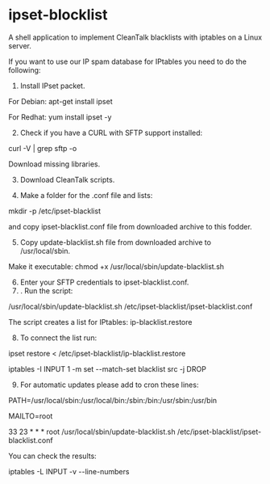 # ipset-blocklist
A shell application to implement CleanTalk blacklists with iptables on a Linux server.

If you want to use our IP spam database for IPtables you need to do the following:

1. Install IPset packet. 

For Debian: apt-get  install ipset

For Redhat: yum install ipset  -y

2. Check if you have a CURL with SFTP support installed:

curl -V | grep sftp -o

Download missing libraries.

3. Download CleanTalk scripts.

4. Make a folder for the .conf file and lists:

mkdir -p /etc/ipset-blacklist

and copy ipset-blacklist.conf file from downloaded archive to this fodder.

5. Copy update-blacklist.sh file from downloaded archive to /usr/local/sbin.

Make it executable: chmod +x /usr/local/sbin/update-blacklist.sh

6. Enter your SFTP credentials to ipset-blacklist.conf.
7. . Run the script:

/usr/local/sbin/update-blacklist.sh /etc/ipset-blacklist/ipset-blacklist.conf

The script creates a list for IPtables: ip-blacklist.restore 

8. To connect the list run:

ipset restore < /etc/ipset-blacklist/ip-blacklist.restore

iptables -I INPUT 1 -m set --match-set blacklist src -j DROP

9. For automatic updates please add to cron these lines:

PATH=/usr/local/sbin:/usr/local/bin:/sbin:/bin:/usr/sbin:/usr/bin

MAILTO=root

33 23 * * *     root /usr/local/sbin/update-blacklist.sh /etc/ipset-blacklist/ipset-blacklist.conf

 

You can check the results:

iptables -L INPUT -v --line-numbers
